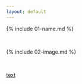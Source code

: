 ```yaml
---
layout: default
---
```


{% include 01-name.md %}

<br>

{% include 02-image.md %}

<br>


[text](https://example.com)
